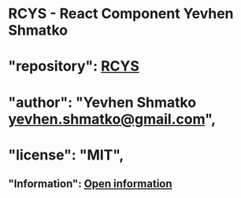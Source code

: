 # RCYS - React Component Yevhen Shmatko

# "repository": [RCYS](https://github.com/YEvhen-SHmatko/RCYS.git)

# "author": "Yevhen Shmatko <yevhen.shmatko@gmail.com>",

# "license": "MIT",

## "Information": [Open information](https://github.com/YEvhen-SHmatko/RCYS/blob/master/INFO.md)

